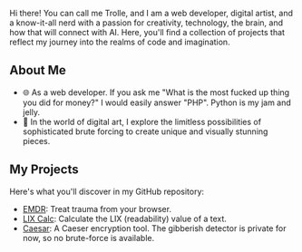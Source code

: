 Hi there! You can call me Trolle, and I am a web developer, digital artist, and a know-it-all nerd with a passion for creativity, technology, the brain, and how that will connect with AI. Here, you'll find a collection of projects that reflect my journey into the realms of code and imagination.

## About Me

- 🌐 As a web developer. If you ask me "What is the most fucked up thing you did for money?" I would easily answer "PHP". Python is my jam and jelly.
- 🎨 In the world of digital art, I explore the limitless possibilities of sophisticated brute forcing to create unique and visually stunning pieces.
  
## My Projects

Here's what you'll discover in my GitHub repository:

- [EMDR](https://github.com/hosteren/EMDR-for-browsers): Treat trauma from your browser.
- [LIX Calc](https://gist.github.com/hosteren/c0906cc0f8bc5187ec126d926e5d1870): Calculate the LIX (readability) value of a text.
- [Caesar](https://gist.github.com/hosteren/852202caffa5fa88b317689ff6ea5be8): A Caeser encryption tool. The gibberish detector is private for now, so no brute-force is available.

